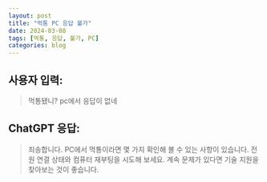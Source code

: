 ```yaml
---
layout: post
title: "먹통 PC 응답 불가"
date: 2024-03-08
tags: [먹통, 응답, 불가, PC]
categories: blog
---
```


## 사용자 입력:
> 먹통됐니? pc에서 응답이 없네

## ChatGPT 응답:
> 죄송합니다. PC에서 먹통이라면 몇 가지 확인해 볼 수 있는 사항이 있습니다. 전원 연결 상태와 컴퓨터 재부팅을 시도해 보세요. 계속 문제가 있다면 기술 지원을 찾아보는 것이 좋습니다.

